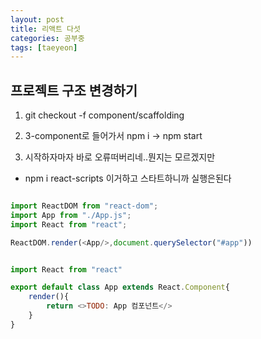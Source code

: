 ```yaml
---
layout: post
title: 리액트 다섯
categories: 공부중
tags: [taeyeon]
---
```


## 프로젝트 구조 변경하기

1. git checkout -f component/scaffolding

2. 3-component로 들어가서 npm i -> npm start

3. 시작하자마자 바로 오류떠버리네..뭔지는 모르겠지만

- npm i react-scripts 이거하고 스타트하니까 실행은된다

```1=main.js

import ReactDOM from "react-dom";
import App from "./App.js";
import React from "react";

ReactDOM.render(<App/>,document.querySelector("#app"))

```

```2=App.js

import React from "react"

export default class App extends React.Component{
    render(){
        return <>TODO: App 컴포넌트</>
    }
}

```
